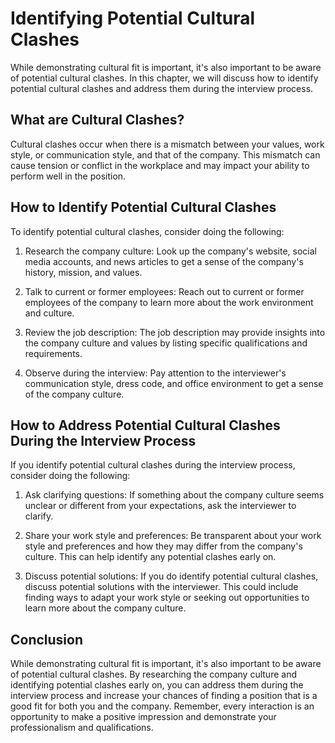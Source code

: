 Identifying Potential Cultural Clashes
=============================================================================

While demonstrating cultural fit is important, it's also important to be aware of potential cultural clashes. In this chapter, we will discuss how to identify potential cultural clashes and address them during the interview process.

What are Cultural Clashes?
--------------------------

Cultural clashes occur when there is a mismatch between your values, work style, or communication style, and that of the company. This mismatch can cause tension or conflict in the workplace and may impact your ability to perform well in the position.

How to Identify Potential Cultural Clashes
------------------------------------------

To identify potential cultural clashes, consider doing the following:

1. Research the company culture: Look up the company's website, social media accounts, and news articles to get a sense of the company's history, mission, and values.

2. Talk to current or former employees: Reach out to current or former employees of the company to learn more about the work environment and culture.

3. Review the job description: The job description may provide insights into the company culture and values by listing specific qualifications and requirements.

4. Observe during the interview: Pay attention to the interviewer's communication style, dress code, and office environment to get a sense of the company culture.

How to Address Potential Cultural Clashes During the Interview Process
----------------------------------------------------------------------

If you identify potential cultural clashes during the interview process, consider doing the following:

1. Ask clarifying questions: If something about the company culture seems unclear or different from your expectations, ask the interviewer to clarify.

2. Share your work style and preferences: Be transparent about your work style and preferences and how they may differ from the company's culture. This can help identify any potential clashes early on.

3. Discuss potential solutions: If you do identify potential cultural clashes, discuss potential solutions with the interviewer. This could include finding ways to adapt your work style or seeking out opportunities to learn more about the company culture.

Conclusion
----------

While demonstrating cultural fit is important, it's also important to be aware of potential cultural clashes. By researching the company culture and identifying potential clashes early on, you can address them during the interview process and increase your chances of finding a position that is a good fit for both you and the company. Remember, every interaction is an opportunity to make a positive impression and demonstrate your professionalism and qualifications.

